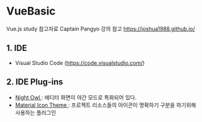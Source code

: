 # VueBasic
Vue.js study 참고자료 
Captain Pangyo 강의 참고
https://joshua1988.github.io/

## 1. IDE 
  - Visual Studio Code (https://code.visualstudio.com/)
## 2. IDE Plug-ins
  - <a href = 'https://marketplace.visualstudio.com/items?itemName=sdras.night-owl' target = '_blank'> Night Owl </a> : 에디터 화면이 야간 모드로 특화되어 있다.
  - <a href = 'https://marketplace.visualstudio.com/items?itemName=sdras.night-owl' target = '_blank'> Material Icon Theme </a> : 프로젝트 리소스들의 아이콘이 명확하기 구분을 하기위해 사용하는 플러그인
